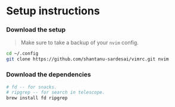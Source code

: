 # Setup instructions

<!-- TODO: Add a separate repository for the rest of the dotfiles.
        1. Install instructions would then just contain generating appropriate
        symlinks.
        2. Create a submodule for vimrc. -->

### Download the setup

> Make sure to take a backup of your `nvim` config.

```sh
cd ~/.config
git clone https://github.com/shantanu-sardesai/vimrc.git nvim
```

### Download the dependencies

<!-- TODO: Add a script for installation. -->

```sh
# fd -- for snacks.
# ripgrep -- for search in telescope.
brew install fd ripgrep
```
